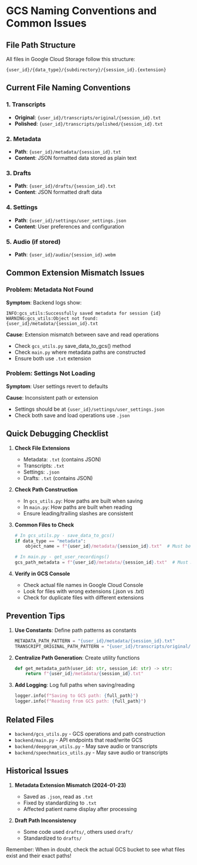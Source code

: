 # GCS Naming Conventions and Common Issues

## File Path Structure

All files in Google Cloud Storage follow this structure:
```
{user_id}/{data_type}/{subdirectory}/{session_id}.{extension}
```

## Current File Naming Conventions

### 1. Transcripts
- **Original**: `{user_id}/transcripts/original/{session_id}.txt`
- **Polished**: `{user_id}/transcripts/polished/{session_id}.txt`

### 2. Metadata
- **Path**: `{user_id}/metadata/{session_id}.txt`
- **Content**: JSON formatted data stored as plain text

### 3. Drafts
- **Path**: `{user_id}/drafts/{session_id}.txt`
- **Content**: JSON formatted draft data

### 4. Settings
- **Path**: `{user_id}/settings/user_settings.json`
- **Content**: User preferences and configuration

### 5. Audio (if stored)
- **Path**: `{user_id}/audio/{session_id}.webm`

## Common Extension Mismatch Issues

### Problem: Metadata Not Found
**Symptom**: Backend logs show:
```
INFO:gcs_utils:Successfully saved metadata for session {id}
WARNING:gcs_utils:Object not found: {user_id}/metadata/{session_id}.txt
```

**Cause**: Extension mismatch between save and read operations
- Check `gcs_utils.py` save_data_to_gcs() method
- Check `main.py` where metadata paths are constructed
- Ensure both use `.txt` extension

### Problem: Settings Not Loading
**Symptom**: User settings revert to defaults

**Cause**: Inconsistent path or extension
- Settings should be at `{user_id}/settings/user_settings.json`
- Check both save and load operations use `.json`

## Quick Debugging Checklist

1. **Check File Extensions**
   - Metadata: `.txt` (contains JSON)
   - Transcripts: `.txt`
   - Settings: `.json`
   - Drafts: `.txt` (contains JSON)

2. **Check Path Construction**
   - In `gcs_utils.py`: How paths are built when saving
   - In `main.py`: How paths are built when reading
   - Ensure leading/trailing slashes are consistent

3. **Common Files to Check**
   ```python
   # In gcs_utils.py - save_data_to_gcs()
   if data_type == "metadata":
       object_name = f"{user_id}/metadata/{session_id}.txt"  # Must be .txt
   
   # In main.py - get_user_recordings()
   gcs_path_metadata = f"{user_id}/metadata/{session_id}.txt"  # Must match
   ```

4. **Verify in GCS Console**
   - Check actual file names in Google Cloud Console
   - Look for files with wrong extensions (.json vs .txt)
   - Check for duplicate files with different extensions

## Prevention Tips

1. **Use Constants**: Define path patterns as constants
   ```python
   METADATA_PATH_PATTERN = "{user_id}/metadata/{session_id}.txt"
   TRANSCRIPT_ORIGINAL_PATH_PATTERN = "{user_id}/transcripts/original/{session_id}.txt"
   ```

2. **Centralize Path Generation**: Create utility functions
   ```python
   def get_metadata_path(user_id: str, session_id: str) -> str:
       return f"{user_id}/metadata/{session_id}.txt"
   ```

3. **Add Logging**: Log full paths when saving/reading
   ```python
   logger.info(f"Saving to GCS path: {full_path}")
   logger.info(f"Reading from GCS path: {full_path}")
   ```

## Related Files

- `backend/gcs_utils.py` - GCS operations and path construction
- `backend/main.py` - API endpoints that read/write GCS
- `backend/deepgram_utils.py` - May save audio or transcripts
- `backend/speechmatics_utils.py` - May save audio or transcripts

## Historical Issues

1. **Metadata Extension Mismatch (2024-01-23)**
   - Saved as `.json`, read as `.txt`
   - Fixed by standardizing to `.txt`
   - Affected patient name display after processing

2. **Draft Path Inconsistency**
   - Some code used `drafts/`, others used `draft/`
   - Standardized to `drafts/`

Remember: When in doubt, check the actual GCS bucket to see what files exist and their exact paths!